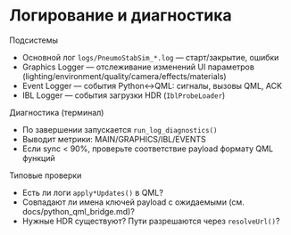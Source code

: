 # Логирование и диагностика

Подсистемы
- Основной лог `logs/PneumoStabSim_*.log` — старт/закрытие, ошибки
- Graphics Logger — отслеживание изменений UI параметров (lighting/environment/quality/camera/effects/materials)
- Event Logger — события Python↔QML: сигналы, вызовы QML, ACK
- IBL Logger — события загрузки HDR (`IblProbeLoader`)

Диагностика (терминал)
- По завершении запускается `run_log_diagnostics()`
- Выводит метрики: MAIN/GRAPHICS/IBL/EVENTS
- Если sync < 90%, проверьте соответствие payload формату QML функций

Типовые проверки
- Есть ли логи `apply*Updates()` в QML?
- Совпадают ли имена ключей payload с ожидаемыми (см. docs/python_qml_bridge.md)?
- Нужные HDR существуют? Пути разрешаются через `resolveUrl()`?
